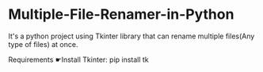 # Multiple-File-Renamer-in-Python
It's a python project using Tkinter library that can rename multiple files(Any type of files) at once.


Requirements
☛Install Tkinter: pip install tk
